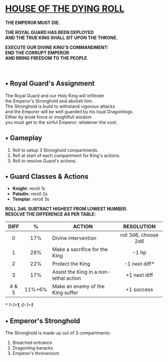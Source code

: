 <!-- <img src="https://raw.githubusercontent.com/roelosaurus/house-of-the-dying-roll/master/cover.jpg" width="425"> -->

# [HOUSE OF THE DYING ROLL](https://raw.githubusercontent.com/roelosaurus/house-of-the-dying-roll/master/cover.jpg)

**THE EMPEROR MUST DIE.**  
  
**THE ROYAL GUARD HAS BEEN DEPLOYED**  
**AND THE TRUE KING SHALL SIT UPON THE THRONE.**  
  
**EXECUTE OUR DIVINE KING'S COMMANDMENT:**  
**END THE CORRUPT EMPEROR**  
**AND BRING FREEDOM TO THE PEOPLE.**  



<br/>



## • Royal Guard's Assignment

The Royal Guard and our Holy King will infiltrate  
the Emperor's Stronghold and abolish him.  
The Stronghold is build to withstand vigorous attacks  
and the Emporer will be well guarded by his loyal Dragonlings.  
Either by brute force or insightfull wisdom  
you must get to the sinful Emperor; whatever the cost.  



## • Gameplay

1. Roll to setup 3 Stronghold compartments.  
2. Roll at start of each compartment for King's actions.  
3. Roll to resolve Guard's actions.



## • Guard Classes & Actions

- **Knight**: reroll 1s  
- **Paladin**: reroll 2s  
- **Templar**: reroll 3s  

**ROLL 2d6. SUBTRACT HIGHEST FROM LOWEST NUMBER.**  
**RESOLVE THE DIFFERENCE AS PER TABLE:**

 DIFF |    %    |                  ACTION                |    RESOLUTION
:---: | :-----: | -------------------------------------- | :----------------:
  0   |    17%  | Divine intervention                    | roll 3d6, choose 2d6 
  1   |    28%  | Make a sacrifice for the King          | -1 hp
  2   |    22%  | Protect the King                       | -1 next diff*
  3   |    17%  | Assist the King in a non-lethal action | +1 next diff
4 & 5 |  11%+6% | Make an enemy of the King suffer       | +1 success

*&ast; 1-1=**1**, 0-1=**1***



## • Emperor's Stronghold
 
The Stronghold is made up out of 3 compartments:  
1. Breached entrance  
2. Dragonling baracks  
3. Emperor's throneroom
